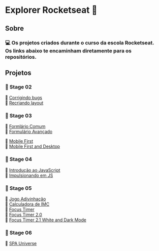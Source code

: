 <h1> Explorer Rocketseat 🚀</h1>

<h2>Sobre</h2>
<h3>💻 Os projetos criados durante o curso da escola Rocketseat. Os links abaixo te encaminham diretamente para os repositórios. 

<h2>Projetos</h2>


<h3>🚀 Stage 02</h3>
🎯 <a href = 'https://github.com/lucasjeovani/explorer-rocketseat/tree/main/Desafios/C%C3%B3digo%20do%20desafio%20-%20Fase%2001'>Corrigindo bugs</a><br>
🎯 <a href = 'https://github.com/lucasjeovani/explorer-rocketseat/tree/main/Desafios/C%C3%B3digo%20do%20desafio%20-%20Fase%2002'>Recriando layout</a><br>

<h3>🚀 Stage 03</h3>
🎯 <a href = 'https://github.com/lucasjeovani/explorer-rocketseat/tree/main/Desafios/Stage%2003%20-%20Formul%C3%A1rio%20intermedi%C3%A1rio'>
Formlário Comum</a><br>
🎯 <a href = 'https://github.com/lucasjeovani/explorer-rocketseat/tree/main/Desafios/Stage%2003.1%20-%20Formul%C3%A1rio%20avan%C3%A7ado'>
Formulário Avançado </a><br>

🎯 <a href = 'https://github.com/lucasjeovani/explorer-rocketseat/tree/main/Desafios/Stage%2003.2%20-%20Mobile-First'>
Mobile First</a><br>
🎯 <a href = 'https://github.com/lucasjeovani/explorer-rocketseat/tree/main/Desafios/Stage%2003.2%20-%20MobileFirst-Desktop'>
Mobile First and Desktop </a><br>

<h3>🚀 Stage 04</h3>
🎯 <a href = 'https://github.com/lucasjeovani/explorer-rocketseat/tree/main/Desafios/Stage%2004%20-%20Desafio%201'>
Introdução ao JavaScript </a><br>
🎯 <a href = 'https://github.com/lucasjeovani/explorer-rocketseat/tree/main/Desafios/Stage%2004%20-%20Desafio%202'>
Impulsionando em JS </a><br>

<h3>🚀 Stage 05</h3>
🎯 <a href = 'https://github.com/lucasjeovani/explorer-rocketseat/tree/main/Stage5/jogoAdivinhacao'>
Jogo Adivinhação </a><br>
🎯 <a href = 'https://github.com/lucasjeovani/explorer-rocketseat/tree/main/Stage5/IMC'>
Calculadora de IMC  </a><br>
🎯 <a href = 'https://github.com/lucasjeovani/explorer-rocketseat/tree/main/Stage5/focusTimer'>
 Focus Timer  </a><br>
🎯 <a href = 'https://github.com/lucasjeovani/explorer-rocketseat/tree/main/Desafios/Stage%2005%20-%20Focus%20Timer'>
Focus Timer 2.0  </a><br>
🎯 <a href = 'https://github.com/lucasjeovani/explorer-rocketseat/blob/main/Desafios/Stage%2005%20-%20FT%20Dark%20Mode/README.md'>
Focus Timer 2.1 White and Dark Mode  </a><br>

<h3>🚀 Stage 06</h3>
🎯 <a href = 'https://github.com/lucasjeovani/explorer-rocketseat/tree/main/Desafios/Stage%2006%20-%20SPA%20Universe'>
SPA Universe </a><br>
